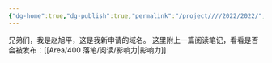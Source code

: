 ```yaml
---
{"dg-home":true,"dg-publish":true,"permalink":"/project////2022/2022/","tags":"gardenEntry","dgHomeLink":true,"dgPassFrontmatter":true}
---
```



兄弟们，我是赵旭平，这是我新申请的域名。
这里附上一篇阅读笔记，看看是否会被发布：[[Area/400 落笔/阅读/影响力|影响力]]






